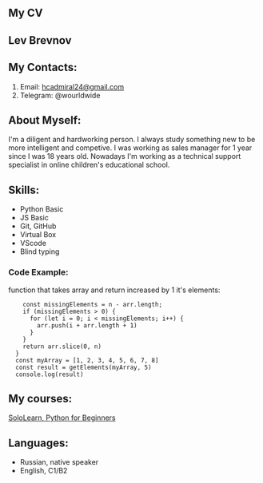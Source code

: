 ## **My CV**

## **Lev Brevnov**

## **My Contacts:**
1. Email: hcadmiral24@gmail.com
2. Telegram: @wourldwide

## **About Myself:**
I'm a diligent and hardworking person. I always study something new to be more intelligent and competive. I was working as sales manager for 1 year since I was 18 years old. Nowadays I'm working as a technical support specialist in online children's educational school.

## **Skills:**
* Python Basic
* JS Basic
* Git, GitHub
* Virtual Box
* VScode
* Blind typing

### Code Example: 
function that takes array and return increased by 1 it's elements:
```function getElements(arr, n) {
    const missingElements = n - arr.length;
    if (missingElements > 0) {
      for (let i = 0; i < missingElements; i++) {
        arr.push(i + arr.length + 1)
      }
    }
    return arr.slice(0, n)
  }
  const myArray = [1, 2, 3, 4, 5, 6, 7, 8]
  const result = getElements(myArray, 5)
  console.log(result)
  ```

## My courses:
[SoloLearn, Python for Beginners](https://www.sololearn.com/certificates/CT-NIRWIPIM)

## Languages:
* Russian, native speaker 
* English, C1/B2

